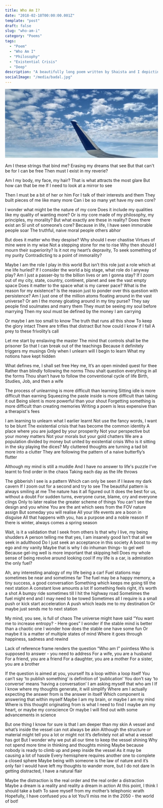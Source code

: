 ```yaml
---
title: Who Am I?
date: "2018-02-18T00:00:00.001Z"
template: "post"
draft: false
slug: "who-am-i"
category: "Poems"
tags:
  - "Poem"
  - "Who Am I"
  - "Philosophy"
  - "Existential Crisis"
  - "Deep"
description: "A beautifully long poem written by Shaista and I depicting the haphazard, clogged, jumbled up internal existential crisis in our minds. This poem is an attempt to address overarching dilemmas, attempt to ask the moral, philosophical and ethical questions. A world-full of people moving towards increasing stress and anxiety, the poem lists down all ignored questions which may give a sense of relief to some of you that you're not alone asking yourself all these random questions. Maybe we're together in the unknown. Maybe we're together in this dilemma. I hope this reaches some people looking for answers to difficult questions in life or just reaches people looking for others asking the same questions.  "
socialImage: "/media/badal.jpg"
---
```


!["Kyuki badal important hain" - Zakir Khan"](/media/badal.jpg)

Am I these strings that bind me? 
Erasing my dreams that see
But that can't be for I can be free
Then must I exist in my reverie?

Am I my body, my face, my hair? 
That is what attracts the most glare
But how can that be me
If I need to look at a mirror to see

Then I must be a bit of her or him
For I talk of their interests and them
They built pieces of me like many more
Can i be so many yet have my own core?

I wonder what might be the nature of my core
Does it include my qualities like my quality of wanting more?
Or is my core made of my philosophy, my principles, my morality? 
But what exactly are these in reality?
Does there exist an SI unit of someone’s core?
Because in life, I have seen immorable people soar
The truthful, naive moral people others abhor

But does it matter who they despise?
Why should I ever chastise
Virtues of mine were in my wise
Not a stepping stone for me to rise
Why then should I mourn their superiority?
Is it not my heart’s depravity,
To seek something of my purity
Contradicting to a point of immorality?

Maybe I am the role I play in this world
But isn’t this role just a role which at me life hurled?
If I consider the world a big stage, what role do I anyway play?
Am I just a passer-by to the billion lives or am I gonna stay?
If I zoom out of my city, state, country, continent, planet and see the vast empty space
Does it matter to the space what is my career pace?
What is the reason for my existence?
Is the reason just to ponder over this question with persistence? 
Am I just one of the million atoms floating around in the vast universe?
Or am I the money gloating around in my tiny purse?
They say people find soulmates and marry them
They must be seeing my soul before marrying
Then my soul must be defined by the money I am carrying

Or maybe I am too small to know
The truth that runs all this show
To keep the glory intact
There are trifles that distract
But how could I know if I fall
A prey to these frivolity’s call

Let me start by enslaving the master
The mind that controls shall be the prisoner
So that I can break out of the teachings
Because it definitely triggers my musings
Only when I unlearn will I begin to learn
What my notions have kept hidden

What defines me, I shall set free
Hey me, It’s an open minded quest for thee
Rather than blindly following the norms
Thou shalt question everything in all the forms
Thou shan’t have to follow the conventional cycle of life
Birth, Studies, Job, and then a wife

The process of unlearning is more difficult than learning
Sitting idle is more difficult than earning
Squeezing the paste inside is more difficult than taking it out
Being silent is more powerful than your shout
Forgetting something is more difficult than creating memories
Writing a poem is less expensive than a therapist's fees

I am learning to unlearn what I earlier learnt
Not use the fancy words, I want to be blunt
The existential crisis that has become the common identity
A place where you are judged by your prosperity
Not your perspective but your money matters
Not your morals but your gold chatters
We are a population divided by money but united by existential crisis
Who is it sitting in the sky playing the dices?
My cluttered thoughts are turning a tad bit more into a clutter
They are following the pattern of a naive butterfly’s flutter

Although my mind is still a muddle
And I have no answer to life's puzzle
I've learnt to find order in the chaos
Taking each day as the life throws 

The gibberish I see is a pattern
Which can only be seen if I leave my dark cavern
If I zoom out for a second and try to see
The beautiful pattern is always smiling at me
The nature has it all figured out
It does the best for us, without a doubt
For sudden turns, everyone curse, blame, cry and everyone clings
Only to later realise the greater scheme of things
You can't see the design and you whine
You are the ant which sees from the FOV nature assign
But someday you will realise
All your life events are a boon in disguise
All that happens with you, has a purpose and a noble reason
If there is winter, always comes a  spring season

Wait, is it a validation that I seek from others
Is that why I live, my being shudders
A person telling me that yes, I am insanely good
Isn’t that all we seek in adulthood
Do I just seek an acceptance in this society
A boost to my ego and my vanity
Maybe that is why I do inhuman things- to gel well
Because gel-ing well is more important that skipping hell
Does my whole sense of being revolve around looking cool
If my life is a car, is admiration the only fuel?

Ah, any interesting analogy of my life being a car!
Fuel stations may sometimes be near and sometimes far
The fuel may be a happy memory, a tiny success, a good conversation
Something which keeps me going till the next station
A constant love amounts a lot
If something feels right, it’s worth a shot
A bumpy ride sometimes till I hit the highway road
Sometimes the fuel might end and I may need to be towed
Sometimes all I require is a small push or kick start acceleration
A push which leads me to my destination
Or maybe just sends me to next station

My mind, you see, is full of chaos
The universe might have said “You want me to increase entropy? - Here goes”
I wonder if the stable mind is better than a chaotic one
I wonder how does the stable one have some fun
Or maybe it is a matter of multiple states of mind
Where it goes through happiness, sadness and rewind

Lack of reference frame renders the question “Who am I” pointless
Who is supposed to answer - you need to address
For a wife, you are a husband
For a friend, you are a friend
For a daughter, you are a mother
For a sister, you are a brother

If the question is aimed at you, yourself
Its a loop within a loop itself
You can’t say ‘to publish something’ is definition of ‘publication’
You don’t say ‘to converse’ means ‘having a conversation’
I am asking myself that who am I
If I know where my thoughts generate, it will simplify
Where am I actually expecting the answer from is the answer in itself
Which component is answering that within myself
Maybe I am my brain, or maybe I am my mind
Where is this thought originating from is what I need to find
I maybe am my heart, or maybe my conscience
Or maybe I will find out with some advancements in science

But one thing I know for sure is that I am deeper than my skin
A vessel and what’s inside the vessel can not always be akin
Although the structure or material might tell you a lot or might not
It’s definitely not all what a vessel has got
But I wonder why we put all our time to keep the vessel shining
Why not spend more time in thinking and thoughts mining
Maybe because nobody is ready to climb up and peep inside the vessel
As it may be causing a lot of hassle
Every hemisphere requires another one to complete a closed sphere
Maybe being with someone is the law of nature and it’s only fair
I would have left my thoughts to wander more, but I do not dare
In getting distracted, I have a natural flair

Maybe the distraction is the real order and the real order a distraction
Maybe a dream is a reality and reality a dream in action
At this point, I think I should take a bath
To save myself from my mother’s telephonic wrath
Hopefully, I have confused you a lot
You’ll miss me in the 2050 - the world of bot!
